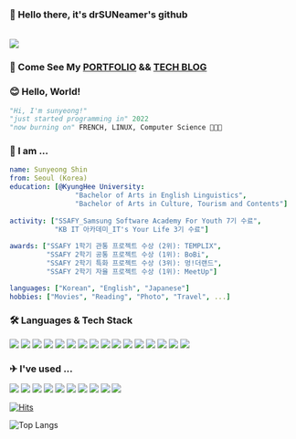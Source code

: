 ### 🌈 Hello there, it's drSUNeamer's github 

<br>
<img src="https://c.tenor.com/X4i9UfhS69QAAAAC/ed-cowboy.gif">

### 🚀 Come See My <a href="https://www.notion.so/drsuneamer/Portfolio-drsuneamer-a11d905574eb462ab1635c4df5427d35?pvs=4">PORTFOLIO</a> && <a href="https://drsuneamer.tistory.com">TECH BLOG</a>

### 😊 Hello, World!
```python
"Hi, I'm sunyeong!"
"just started programming in" 2022
"now burning on" FRENCH, LINUX, Computer Science 👩🏻‍💻
```



### 💬 I am ...
```yaml
name: Sunyeong Shin
from: Seoul (Korea)
education: [@KyungHee University:
                "Bachelor of Arts in English Linguistics", 
                "Bachelor of Arts in Culture, Tourism and Contents"]
                
activity: ["SSAFY_Samsung Software Academy For Youth 7기 수료",
           "KB IT 아카데미_IT's Your Life 3기 수료"]
          
awards: ["SSAFY 1학기 관통 프로젝트 수상 (2위): TEMPLIX", 
         "SSAFY 2학기 공통 프로젝트 수상 (1위): BoBi",
         "SSAFY 2학기 특화 프로젝트 수상 (3위): 멍!더랜드",
         "SSAFY 2학기 자율 프로젝트 수상 (1위): MeetUp"]

languages: ["Korean", "English", "Japanese"]
hobbies: ["Movies", "Reading", "Photo", "Travel", ...]
```
### 🛠 Languages & Tech Stack
<img src="https://img.shields.io/badge/python-3776AB?style=for-the-badge&logo=python&logoColor=white"> <img src="https://img.shields.io/badge/django-092E20?style=for-the-badge&logo=django&logoColor=white"> <img src="https://img.shields.io/badge/css-1572B6?style=for-the-badge&logo=css3&logoColor=white"> <img src="https://img.shields.io/badge/html5-E34F26?style=for-the-badge&logo=html5&logoColor=white"> <img src="https://img.shields.io/badge/bootstrap-7952B3?style=for-the-badge&logo=bootstrap&logoColor=white"> <img src="https://img.shields.io/badge/javascript-F7DF1E?style=for-the-badge&logo=javascript&logoColor=black"> <img src="https://img.shields.io/badge/react-61DAFB?style=for-the-badge&logo=react&logoColor=black"> <img src="https://img.shields.io/badge/node.js-339933?style=for-the-badge&logo=Node.js&logoColor=white">   <img src="https://img.shields.io/badge/sqlite-003B57?style=for-the-badge&logo=sqlite&logoColor=white"> <img src="https://img.shields.io/badge/mysql-4479A1?style=for-the-badge&logo=mysql&logoColor=white"> <img src="https://img.shields.io/badge/typescript-3178C6?style=for-the-badge&logo=typescript&logoColor=white"> <img src="https://img.shields.io/badge/java-007396?style=for-the-badge&logo=java&logoColor=white"> <img src="https://img.shields.io/badge/spring-6DB33F?style=for-the-badge&logo=spring&logoColor=white"> <img src="https://img.shields.io/badge/jquery-0769AD?style=for-the-badge&logo=jquery&logoColor=white"> <img src="https://img.shields.io/badge/nextjs-000000?style=for-the-badge&logo=Next.js&logoColor=white">  <img src="https://img.shields.io/badge/oracle-F80000?style=for-the-badge&logo=oracle&logoColor=white">



### ✈ I've used ...
<img src="https://img.shields.io/badge/git-F05032?style=for-the-badge&logo=git&logoColor=white"> <img src="https://img.shields.io/badge/github-181717?style=for-the-badge&logo=github&logoColor=white"> <img src="https://img.shields.io/badge/gitlab-FC6D26?style=for-the-badge&logo=gitlab&logoColor=white">  <img src="https://img.shields.io/badge/amazonaws-232F3E?style=for-the-badge&logo=amazonaws&logoColor=white"> <img src="https://img.shields.io/badge/jirasoftware-0052CC?style=for-the-badge&logo=jirasoftware&logoColor=white">   <img src="https://img.shields.io/badge/Figma-F24E1E?style=for-the-badge&logo=figma&logoColor=white">
  <img src="https://img.shields.io/badge/Notion-000000?style=for-the-badge&logo=notion&logoColor=white"> <img src="https://img.shields.io/badge/subversion-809CC9?style=for-the-badge&logo=subversion&logoColor=white"> <img src="https://img.shields.io/badge/apache tomcat-F8DC75?style=for-the-badge&logo=apachetomcat&logoColor=white">  <img src="https://img.shields.io/badge/fontawesome-339AF0?style=for-the-badge&logo=fontawesome&logoColor=white">

<!--
### 📫 Contact Me! at ...
[e-mail] sunyeong0412@gmail.com
<br>
<br>
<a href="https://drsuneamer.tistory.com/"><img src="https://img.shields.io/badge/Tistory-004E81?style=for-the-badge&logo=tvtime&logoColor=white&link=https://drsuneamer.tistory.com/"></a>
<!--<a href="https://blog.naver.com/cactusity/"><img src="https://img.shields.io/badge/-Blog-83B81A?style=for-the-badge&logo=naver&logoColor=white&link=https://blog.naver.com/cactusity/"></a> 
<a href="https://www.instagram.com/drsuneamer/"><img src="https://img.shields.io/badge/Instagram-E4405F?style=for-the-badge&logo=instagram&logoColor=white&link=https://www.instagram.com/drsuneamer/"></a>
<a href="https://www.instagram.com/hello_young12/"><img src="https://img.shields.io/badge/Instagram-CD5C5C?style=for-the-badge&logo=instagram&logoColor=white&link=https://www.instagram.com/hello_young12/"></a>
<br>
<br>
<hr> 
-->

[![Hits](https://hits.seeyoufarm.com/api/count/incr/badge.svg?url=https%3A%2F%2Fgithub.com%2Fdrsuneamer&count_bg=%23151202&title_bg=%23555555&icon=&icon_color=%230A0A0A&title=hits&edge_flat=false)](https://hits.seeyoufarm.com)

<!--
[![Solved.ac Profile](http://mazassumnida.wtf/api/v2/generate_badge?boj=sunyeong0412)](https://solved.ac/sunyeong0412/)
-->
![Top Langs](https://github-readme-stats.vercel.app/api/top-langs/?username=drsuneamer&layout=compact&theme=great-gatsby)
<!--
![GitHub stats](https://github-readme-stats.vercel.app/api?username=drsuneamer&show_icons=true&theme=great-gatsby)

<!--
**drsuneamer/drsuneamer** is a ✨ _special_ ✨ repository because its `README.md` (this file) appears on your GitHub profile.

Here are some ideas to get you started:

- 🔭 I’m currently working on ...
- 🌱 I’m currently learning ...
- 👯 I’m looking to collaborate on ...
- 🤔 I’m looking for help with ...
- 💬 Ask me about ...
- 📫 How to reach me: ...
- 😄 Pronouns: ...
- ⚡ Fun fact: ...

for badge: https://cocoon1787.tistory.com/689

<img src="https://img.shields.io/badge/linux-FCC624?style=for-the-badge&logo=linux&logoColor=black">

-->
